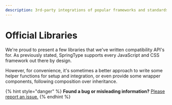 ```yaml
---
description: 3rd-party integrations of popular frameworks and standards
---
```


# Official Libraries

We're proud to present a few libraries that we've written compatibility API's for. As previously stated, SpringType supports every JavaScript and CSS framework out there by design. 

However, for convenience, it's sometimes a better approach to write some helper functions for setup and integration, or even provide some wrapper components, following composition over inheritance. 

{% hint style="danger" %}
**Found a bug or misleading information?** [Please report an issue.](https://github.com/springtype-org/springtype/issues)
{% endhint %}


